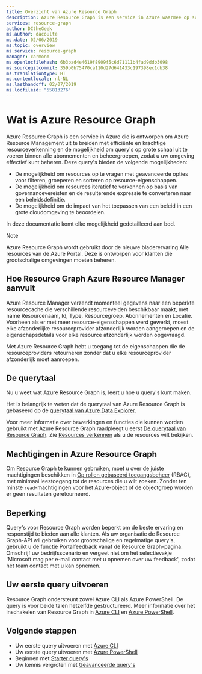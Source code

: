 ```yaml
---
title: Overzicht van Azure Resource Graph
description: Azure Resource Graph is een service in Azure waarmee op schaal complexe query's op resources kunnen worden uitgevoerd.
services: resource-graph
author: DCtheGeek
ms.author: dacoulte
ms.date: 02/06/2019
ms.topic: overview
ms.service: resource-graph
manager: carmonm
ms.openlocfilehash: 6b3bad4e4619f8909f5c6d71111b4fad9ddb3098
ms.sourcegitcommit: 359b0b75470ca110d27d641433c197398ec1db38
ms.translationtype: HT
ms.contentlocale: nl-NL
ms.lasthandoff: 02/07/2019
ms.locfileid: "55813276"
---
```

# <a name="what-is-azure-resource-graph"></a>Wat is Azure Resource Graph

Azure Resource Graph is een service in Azure die is ontworpen om Azure Resource Management uit te breiden met efficiënte en krachtige resourceverkenning en de mogelijkheid om query's op grote schaal uit te voeren binnen alle abonnementen en beheergroepen, zodat u uw omgeving effectief kunt beheren. Deze query's bieden de volgende mogelijkheden:

- De mogelijkheid om resources op te vragen met geavanceerde opties voor filteren, groeperen en sorteren op resource-eigenschappen.
- De mogelijkheid om resources iteratief te verkennen op basis van governancevereisten en de resulterende expressie te converteren naar een beleidsdefinitie.
- De mogelijkheid om de impact van het toepassen van een beleid in een grote cloudomgeving te beoordelen.

In deze documentatie komt elke mogelijkheid gedetailleerd aan bod.

> [!NOTE]
> Azure Resource Graph wordt gebruikt door de nieuwe bladerervaring Alle resources van de Azure Portal. Deze is ontworpen voor klanten die grootschalige omgevingen moeten beheren.

## <a name="how-does-resource-graph-complement-azure-resource-manager"></a>Hoe Resource Graph Azure Resource Manager aanvult

Azure Resource Manager verzendt momenteel gegevens naar een beperkte resourcecache die verschillende resourcevelden beschikbaar maakt, met name Resourcenaam, Id, Type, Resourcegroep, Abonnementen en Locatie. Voorheen als er met meer resource-eigenschappen werd gewerkt, moest elke afzonderlijke resourceprovider afzonderlijk worden aangeroepen en de eigenschapsdetails voor elke resource afzonderlijk worden opgevraagd.

Met Azure Resource Graph hebt u toegang tot de eigenschappen die de resourceproviders retourneren zonder dat u elke resourceprovider afzonderlijk moet aanroepen.

## <a name="the-query-language"></a>De querytaal

Nu u weet wat Azure Resource Graph is, leert u hoe u query's kunt maken.

Het is belangrijk te weten dat de querytaal van Azure Resource Graph is gebaseerd op de [querytaal van Azure Data Explorer](../../data-explorer/data-explorer-overview.md).

Voor meer informatie over bewerkingen en functies die kunnen worden gebruikt met Azure Resource Graph raadpleegt u eerst [De querytaal van Resource Graph](./concepts/query-language.md). Zie [Resources verkennen](./concepts/explore-resources.md) als u de resources wilt bekijken.

## <a name="permissions-in-azure-resource-graph"></a>Machtigingen in Azure Resource Graph

Om Resource Graph te kunnen gebruiken, moet u over de juiste machtigingen beschikken in [Op rollen gebaseerd toegangsbeheer](../../role-based-access-control/overview.md) (RBAC), met minimaal leestoegang tot de resources die u wilt zoeken. Zonder ten minste `read`-machtigingen voor het Azure-object of de objectgroep worden er geen resultaten geretourneerd.

## <a name="throttling"></a>Beperking

Query's voor Resource Graph worden beperkt om de beste ervaring en responstijd te bieden aan alle klanten. Als uw organisatie de Resource Graph-API wil gebruiken voor grootschalige en regelmatige query's, gebruikt u de functie Portalfeedback vanaf de Resource Graph-pagina. Omschrijf uw bedrijfsscenario en vergeet niet om het selectievakje 'Microsoft mag per e-mail contact met u opnemen over uw feedback', zodat het team contact met u kan opnemen.

## <a name="running-your-first-query"></a>Uw eerste query uitvoeren

Resource Graph ondersteunt zowel Azure CLI als Azure PowerShell. De query is voor beide talen hetzelfde gestructureerd. Meer informatie over het inschakelen van Resource Graph in [Azure CLI](first-query-azurecli.md#add-the-resource-graph-extension) en [Azure PowerShell](first-query-powershell.md#add-the-resource-graph-module).

## <a name="next-steps"></a>Volgende stappen

- Uw eerste query uitvoeren met [Azure CLI](first-query-azurecli.md)
- Uw eerste query uitvoeren met [Azure PowerShell](first-query-powershell.md)
- Beginnen met [Starter query's](./samples/starter.md)
- Uw kennis vergroten met [Geavanceerde query's](./samples/advanced.md)